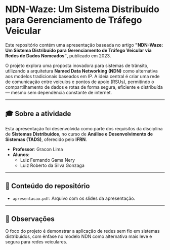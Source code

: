 # NDN-Waze: Um Sistema Distribuído para Gerenciamento de Tráfego Veicular

Este repositório contém uma apresentação baseada no artigo **"NDN-Waze: Um Sistema Distribuído para Gerenciamento de Tráfego Veicular via Redes de Dados Nomeados"**, publicado em 2023.

O projeto explora uma proposta inovadora para sistemas de trânsito, utilizando a arquitetura **Named Data Networking (NDN)** como alternativa aos modelos tradicionais baseados em IP. A ideia central é criar uma rede de comunicação entre veículos e pontos de apoio (RSUs), permitindo o compartilhamento de dados e rotas de forma segura, eficiente e distribuída — mesmo sem dependência constante de internet.

---

## 🎓 Sobre a atividade

Esta apresentação foi desenvolvida como parte dos requisitos da disciplina de **Sistemas Distribuídos**, no curso de **Análise e Desenvolvimento de Sistemas (TADS)**, oferecido pelo **IFRN**.

- **Professor**: Gracon Lima  
- **Alunos**:
  - Luiz Fernando Gama Nery  
  - Luiz Roberto da Silva Gonzaga  

---

## 📎 Conteúdo do repositório

- `apresentacao.pdf`: Arquivo com os slides da apresentação.

---

## 📌 Observações

O foco do projeto é demonstrar a aplicação de redes sem fio em sistemas distribuídos, com ênfase no modelo NDN como alternativa mais leve e segura para redes veiculares.

